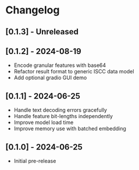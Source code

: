 # Changelog

## [0.1.3] - Unreleased

## [0.1.2] - 2024-08-19
- Encode granular features with base64
- Refactor result format to generic ISCC data model
- Add optional gradio GUI demo

## [0.1.1] - 2024-06-25
- Handle text decoding errors gracefully
- Handle feature bit-lengths independently
- Improve model load time
- Improve memory use with batched embedding

## [0.1.0] - 2024-06-25
- Initial pre-release
